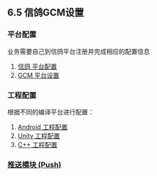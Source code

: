 ## 6.5 信鸽GCM设置


### 平台配置

业务需要自己到信鸽平台注册并完成相应的配置信息

1. [信鸽 平台配置](XG/developer.md)
2. [GCM 平台设置](XG_GCM/developer.md)

### 工程配置
根据不同的编译平台进行配置：

1. [Android 工程配置](XG_GCM/android.md)
2. [Unity 工程配置](XG_GCM/unity.md)
3. [C++ 工程配置](XG_GCM/cpp.md) 

### [推送模块 (Push)](../Unity/Module/push.md)